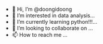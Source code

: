 - 👋 Hi, I’m @doongidoong
- 👀 I’m interested in data analysis...
- 🌱 I’m currently learning python!!!...
- 💞️ I’m looking to collaborate on ...
- 📫 How to reach me ...

<!---
doongidoong/doongidoong is a ✨ special ✨ repository because its `README.md` (this file) appears on your GitHub profile.
You can click the Preview link to take a look at your changes.


--->
